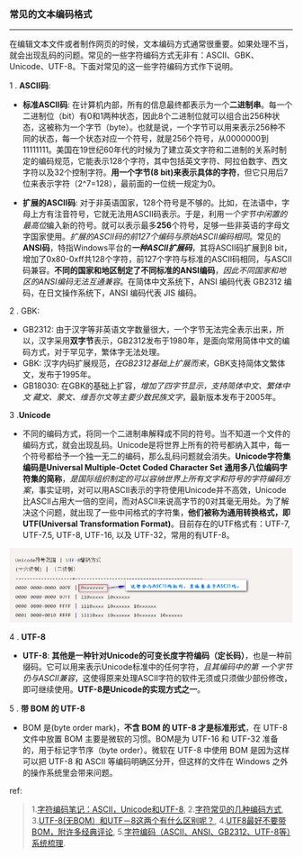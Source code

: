 ### 常见的文本编码格式
***
在编辑文本文件或者制作网页的时候，文本编码方式通常很重要。如果处理不当，就会出现乱码的问题。常见的一些字符编码方式无非有：ASCII、GBK、Unicode、UTF-8。下面对常见的这一些字符编码方式作下说明。

1 . **ASCII码**:

- **标准ASCII码**: 在计算机内部，所有的信息最终都表示为一个**二进制串**。每一个二进制位（bit）有0和1两种状态，因此8个二进制位就可以组合出256种状态，这被称为一个字节（byte）。也就是说，一个字节可以用来表示256种不同的状态，每一个状态对应一个符号，就是256个符号，从0000000到11111111。美国在19世纪60年代的时候为了建立英文字符和二进制的关系时制定的编码规范，它能表示128个字符，其中包括英文字符、阿拉伯数字、西文字符以及32个控制字符。**用一个字节(8 bit)来表示具体的字符**，但它只用后7位来表示字符（2^7=128），最前面的一位统一规定为0。

- **扩展的ASCII码**: 对于非英语国家，128个符号是不够的。比如，在法语中，字母上方有注音符号，它就无法用ASCII码表示。于是，利用*一个字节中闲置的最高位*编入新的符号。就可以表示最多**256**个符号，足够一些非英语的字母文字国家使用。*扩展的ASCII码的前127个编码与原始ASCII编码相同*。常见的**ANSI码**，特指Windows平台的***一种ASCII扩展码***，其将ASCII码扩展到8 bit，增加了0x80-0xff共128个字符，前127个字符与标准的ASCII码相同，与ASCII码兼容。**不同的国家和地区制定了不同标准的ANSI编码**，*因此不同国家和地区的ANSI编码无法互通兼容*。在简体中文系统下，ANSI 编码代表 GB2312 编码，在日文操作系统下，ANSI 编码代表 JIS 编码。

2 . GBK:

- GB2312: 由于汉字等非英语文字数量很大，一个字节无法完全表示出来，所以，汉字采用**双字节**表示，GB2312发布于1980年，是面向常用简体中文的编码方式，对于罕见字，繁体字无法处理。
- GBK: 汉字内码扩展规范，*在GB2312基础上扩展而来*，GBK支持简体文繁体文，发布于1995年。
- GB18030: 在GBK的基础上扩容，*增加了四字节显示，支持简体中文、繁体中文 藏文、蒙文、维吾尔文等主要少数民族文字*，最新版本发布于2005年。

3 .**Unicode**

- 不同的编码方式，将同一个二进制串解释成不同的符号。当不知道一个文件的编码方式，就会出现乱码。Unicode是将世界上所有的符号都纳入其中，每一个符号都给予一个独一无二的编码，那么乱码问题就会消失。**Unicode字符集编码是Universal Multiple-Octet Coded Character Set 通用多八位编码字符集的简称**，*是国际组织制定的可以容纳世界上所有文字和符号的字符编码方案*，事实证明，对可以用ASCII表示的字符使用Unicode并不高效，Unicode比ASCII占用大一倍的空间，而对ASCII来说高字节的0对其毫无用处。为了解决这个问题，就出现了一些中间格式的字符集，**他们被称为通用转换格式，即UTF(Universal Transformation Format)**。目前存在的UTF格式有：UTF-7, UTF-7.5, UTF-8, UTF-16, 以及 UTF-32，常用的有UTF-8。

 ![UTF-8](../../images/o_utf8.png)

4 . **UTF-8**

- **UTF-8**: **其他是一种针对Unicode的可变长度字符编码（定长码）**，也是一种前缀码。它可以用来表示Unicode标准中的任何字符，*且其编码中的第 一个字节仍与ASCII兼容*，这使得原来处理ASCII字符的软件无须或只须做少部份修改，即可继续使用。**UTF-8是Unicode的实现方式之一**。

5 . **带 BOM 的 UTF-8**

- BOM 是(byte order mark)，**不含 BOM 的 UTF-8 才是标准形式**，在 UTF-8 文件中放置 BOM 主要是微软的习惯。BOM是为 UTF-16 和 UTF-32 准备的，用于标记字节序（byte order）。微软在 UTF-8 中使用 BOM 是因为这样可以把 UTF-8 和 ASCII 等编码明确区分开，但这样的文件在 Windows 之外的操作系统里会带来问题。

ref:
>1.[字符编码笔记：ASCII，Unicode和UTF-8](http://www.ruanyifeng.com/blog/2007/10/ascii_unicode_and_utf-8.html),
2.[字符常见的几种编码方式](http://blog.csdn.net/csywwx2008/article/details/17137097),
3.[UTF-8(无BOM）和UTF－8这两个有什么区别呢？](http://www.cnblogs.com/llsun/archive/2012/08/03/2621261.html),
4.[UTF8最好不要带BOM，附许多经典评论](http://www.cnblogs.com/findumars/p/3620078.html),
5.[字符编码（ASCII、ANSI、GB2312、UTF-8等）系统梳理](http://blog.csdn.net/u012152619/article/details/43235747).